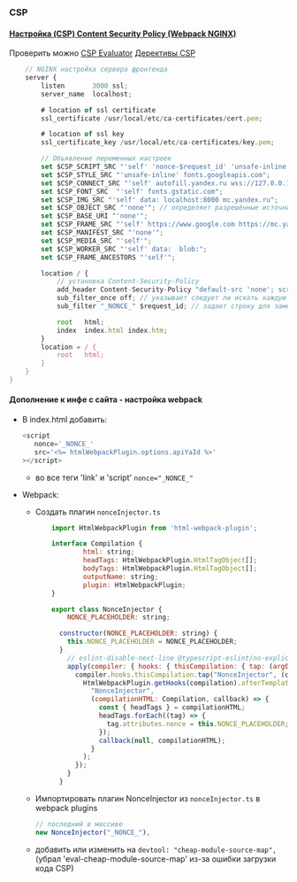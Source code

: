 ### CSP

#### [Настройка (CSP) Content Security Policy (Webpack NGINX)](https://www.hectane.com/blog/react-content-security-policy-webpack-node-nginx)

Проверить можно [CSP Evaluator](https://csp-evaluator.withgoogle.com)
[Дерективы CSP](https://developer.mozilla.org/en-US/docs/Web/HTTP/Headers/Content-Security-Policy/base-uri)

```javascript
    // NGINX настройка сервера фронтенда
    server {
        listen       3000 ssl;
        server_name  localhost;

        # location of ssl certificate
        ssl_certificate /usr/local/etc/ca-certificates/cert.pem;

        # location of ssl key
        ssl_certificate_key /usr/local/etc/ca-certificates/key.pem;

        // Объявление переменных настроек
        set $CSP_SCRIPT_SRC "'self' 'nonce-$request_id' 'unsafe-inline' 'strict-dynamic' yastatic.net api-maps.yandex.ru";
        set $CSP_STYLE_SRC "'unsafe-inline' fonts.googleapis.com";
        set $CSP_CONNECT_SRC "'self' autofill.yandex.ru wss://127.0.0.1 api-maps.yandex.ru core-renderer-tiles.maps.yandex.net yandex.ru blob:";
        set $CSP_FONT_SRC  "'self' fonts.gstatic.com";
        set $CSP_IMG_SRC "'self' data: localhost:8000 mc.yandex.ru";
        set $CSP_OBJECT_SRC "'none'"; // определяет разрешённые источники для плагинов, например Java и Flash, элементов <object>, <embed>, или <applet>
        set $CSP_BASE_URI "'none'";
        set $CSP_FRAME_SRC "'self' https://www.google.com https://mc.yandex.ru";
        set $CSP_MANIFEST_SRC "'none'";
        set $CSP_MEDIA_SRC "'self'";
        set $CSP_WORKER_SRC "'self' data:  blob:";
        set $CSP_FRAME_ANCESTORS "'self'";

        location / {
            // установка Content-Security-Policy
            add_header Content-Security-Policy "default-src 'none'; script-src $CSP_SCRIPT_SRC; style-src $CSP_STYLE_SRC; connect-src $CSP_CONNECT_SRC; font-src $CSP_FONT_SRC; img-src $CSP_IMG_SRC; object-src $CSP_OBJECT_SRC; base-uri $CSP_BASE_URI; frame-src $CSP_FRAME_SRC; manifest-src $CSP_MANIFEST_SRC; media-src $CSP_MEDIA_SRC; worker-src $CSP_WORKER_SRC; frame-ancestors $CSP_FRAME_ANCESTORS;";
            sub_filter_once off; // указывает следует ли искать каждую строку для замены один раз (off)
            sub_filter "_NONCE_" $request_id; // задает строку для замены и строку замены (**CSP_NONCE** $request_id). Находит строку **CSP_NONCE** в статике, и заменяет ее на значение переменной $request_id

            root   html;
            index  index.html index.htm;
        }
        location = / {
            root   html;
        }
    }
}
```

#### Дополнение к инфе с сайта - настройка webpack

-  В index.html добавить:

   ```javascript
   <script
      nonce='_NONCE_'
      src='<%= htmlWebpackPlugin.options.apiYaId %>'
   ></script>
   ```

   -  во все теги 'link' и 'script' `nonce="_NONCE_"`

-  Webpack:

   -  Создать плагин `nonceInjector.ts`

      ```javascript
          import HtmlWebpackPlugin from 'html-webpack-plugin';

          interface Compilation {
                  html: string;
                  headTags: HtmlWebpackPlugin.HtmlTagObject[];
                  bodyTags: HtmlWebpackPlugin.HtmlTagObject[];
                  outputName: string;
                  plugin: HtmlWebpackPlugin;
          }

          export class NonceInjector {
              NONCE_PLACEHOLDER: string;

            constructor(NONCE_PLACEHOLDER: string) {
              this.NONCE_PLACEHOLDER = NONCE_PLACEHOLDER;
            }
              // eslint-disable-next-line @typescript-eslint/no-explicit-any
              apply(compiler: { hooks: { thisCompilation: { tap: (arg0: string, arg1: (compilation: any) => void) => void; }; }; }) {
                compiler.hooks.thisCompilation.tap("NonceInjector", (compilation) => {
                  HtmlWebpackPlugin.getHooks(compilation).afterTemplateExecution.tapAsync(
                    "NonceInjector",
                    (compilationHTML: Compilation, callback) => {
                      const { headTags } = compilationHTML;
                      headTags.forEach((tag) => {
                        tag.attributes.nonce = this.NONCE_PLACEHOLDER;
                      });
                      callback(null, compilationHTML);
                    }
                  );
                });
              }
            }
      ```

   -  Импортировать плагин NonceInjector из `nonceInjector.ts` в webpack plugins

      ```javascript
      // последний в массиве
      new NonceInjector("_NONCE_"),
      ```

   -  добавить или изменить на `devtool: "cheap-module-source-map",` (убрал 'eval-cheap-module-source-map' из-за ошибки загрузки кода CSP)
